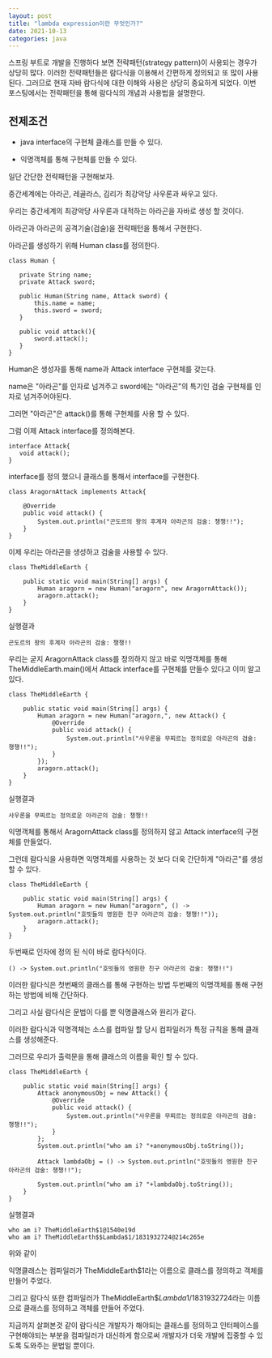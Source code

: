 ```yaml
---
layout: post
title: "lambda expression이란 무엇인가?"
date: 2021-10-13
categories: java
---
```


스프링 부트로 개발을 진행하다 보면 전략패턴(strategy pattern)이 사용되는 경우가 상당히 많다. 이러한 전략패턴들은 람다식을 이용해서 간편하게 정의되고 또 많이 사용된다. 그러므로 현재 자바 람다식에 대한 이해와 사용은 상당히 중요하게 되었다. 이번 포스팅에서는 전략패턴을 통해 람다식의 개념과 사용법을 설명한다.

## 전제조건

* java interface의 구현체 클래스를 만들 수 있다.

* 익명객체를 통해 구현체를 만들 수 있다.

일단 간단한 전략패턴을 구현해보자.
 
중간세계에는 아라곤, 레골라스, 김리가 최강악당 사우론과 싸우고 있다.

우리는 중간세계의 최강악당 사우론과 대적하는 아라곤을 자바로 생성 할 것이다.

아라곤과 아라곤의 공격기술(검술)을 전략패턴을 통해서 구현한다.

아라곤를 생성하기 위해 Human class를 정의한다.

 ```
class Human {

    private String name;
    private Attack sword;

    public Human(String name, Attack sword) {
        this.name = name;
        this.sword = sword;
    }

    public void attack(){
        sword.attack();
    }
}
 ```

Human은 생성자를 통해 name과 Attack interface 구현체를 갖는다.

name은 "아라곤"를 인자로 넘겨주고 sword에는 "아라곤"의 특기인 검술 구현체를 인자로 넘겨주어야된다.

그러면 "아라곤"은 attack()를 통해 구현체를 사용 할 수 있다.

그럼 이제 Attack interface를 정의해본다.
 ```
interface Attack{
    void attack();
}
 ```
interface를 정의 했으니 클래스를 통해서 interface를 구현한다.

```
class AragornAttack implements Attack{

    @Override
    public void attack() {
        System.out.println("곤도르의 왕의 후계자 아라곤의 검술: 챙챙!!");
    }
}
```

이제 우리는 아라곤을 생성하고 검술을 사용할 수 있다.

```
class TheMiddleEarth {

    public static void main(String[] args) {
        Human aragorn = new Human("aragorn", new AragornAttack());
        aragorn.attack();
    }
}
```

실행결과
```
곤도르의 왕의 후계자 아라곤의 검술: 챙챙!!
```

우리는 굳지 AragornAttack class를 정의하지 않고 바로 익명객체를 통해 TheMiddleEarth.main()에서 Attack interface를 구현체를 만들수 있다고 이미 알고 있다.

```
class TheMiddleEarth {

    public static void main(String[] args) {
        Human aragorn = new Human("aragorn,", new Attack() {
            @Override
            public void attack() {
                System.out.println("사우론을 무찌르는 정의로운 아라곤의 검술: 챙챙!!");
            }
        });
        aragorn.attack();
    }
}
```

실행결과
```
사우론을 무찌르는 정의로운 아라곤의 검술: 챙챙!!
```

익명객체를 통해서 AragornAttack class를 정의하지 않고 Attack interface의 구현체를 만들었다. 

그런데 람다식을 사용하면 익명객체를 사용하는 것 보다 더욱 간단하게 "아라곤"를 생성 할 수 있다.

```
class TheMiddleEarth {

    public static void main(String[] args) {
        Human aragorn = new Human("aragorn", () -> System.out.println("호빗들의 영원한 친구 아라곤의 검술: 챙챙!!"));
        aragorn.attack();
    }
}
```

두번째로 인자에 정의 된 식이 바로 람다식이다.

```
() -> System.out.println("호빗들의 영원한 친구 아라곤의 검술: 챙챙!!")
```

이러한 람다식은 첫번째의 클래스를 통해 구현하는 방법 두번째의 익명객체를 통해 구현하는 방법에 비해 간단하다.

그리고 사실 람다식은 문법이 다를 뿐 익명클래스와 원리가 같다.

이러한 람다식과 익명객체는 소스를 컴파일 할 당시 컴파일러가 특정 규칙을 통해 클래스를 생성해준다.

그러므로 우리가 출력문을 통해 클래스의 이름을 확인 할 수 있다.


```
class TheMiddleEarth {

    public static void main(String[] args) {
        Attack anonymousObj = new Attack() {
            @Override
            public void attack() {
                System.out.println("사우론을 무찌르는 정의로운 아라곤의 검술: 챙챙!!");
            }
        };
        System.out.println("who am i? "+anonymousObj.toString());

        Attack lambdaObj = () -> System.out.println("호빗들의 영원한 친구 아라곤의 검술: 챙챙!!");

        System.out.println("who am i? "+lambdaObj.toString());
    }
}

```

실행결과
```
who am i? TheMiddleEarth$1@1540e19d
who am i? TheMiddleEarth$$Lambda$1/1831932724@214c265e
```

위와 같이 

익명클래스는 컴파일러가 TheMiddleEarth$1라는 이름으로 클래스를 정의하고 객체를 만들어 주었다.

그리고 람다식 또한 컴파일러가 TheMiddleEarth$$Lambda$1/1831932724라는 이름으로 클래스를 정의하고 객체를 만들어 주었다.

지금까지 살펴본것 같이 람다식은 개발자가 해야되는 클래스를 정의하고 인터페이스를 구현해야되는 부분을 컴파일러가 대신하게 함으로써 개발자가 더욱 개발에 집중할 수 있도록 도와주는 문법일 뿐이다.